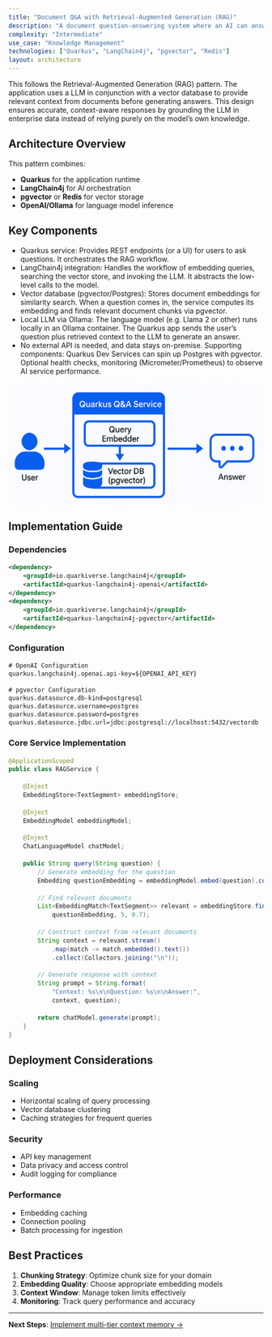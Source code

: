 ```yaml
---
title: "Document Q&A with Retrieval-Augmented Generation (RAG)"
description: "A document question-answering system where an AI can answer user queries based on a private document corpus."
complexity: "Intermediate"
use_case: "Knowledge Management"
technologies: ["Quarkus", "LangChain4j", "pgvector", "Redis"]
layout: architecture
---
```


This follows the Retrieval-Augmented Generation (RAG) pattern. The application uses a LLM in conjunction with a vector database to provide relevant context from documents before generating answers. This design ensures accurate, context-aware responses by grounding the LLM in enterprise data instead of relying purely on the model’s own knowledge.

## Architecture Overview

This pattern combines:
- **Quarkus** for the application runtime
- **LangChain4j** for AI orchestration
- **pgvector** or **Redis** for vector storage
- **OpenAI/Ollama** for language model inference

## Key Components

* Quarkus service: Provides REST endpoints (or a UI) for users to ask questions. It orchestrates the RAG workflow.
* LangChain4j integration: Handles the workflow of embedding queries, searching the vector store, and invoking the LLM. It abstracts the low-level calls to the model.
* Vector database (pgvector/Postgres): Stores document embeddings for similarity search. When a question comes in, the service computes its embedding and finds relevant document chunks via pgvector.
* Local LLM via Ollama: The language model (e.g. Llama 2 or other) runs locally in an Ollama container. The Quarkus app sends the user’s question plus retrieved context to the LLM to generate an answer.
* No external API is needed, and data stays on-premise.
Supporting components: Quarkus Dev Services can spin up Postgres with pgvector. Optional health checks, monitoring (Micrometer/Prometheus) to observe AI service performance.

<img src="/assets/images/architectures/rag-with-vector/overview.png" alt="Architecture Overview" style="max-width: 100%; height: auto; display: block; margin: 0 auto;" />

## Implementation Guide

### Dependencies

```xml
<dependency>
    <groupId>io.quarkiverse.langchain4j</groupId>
    <artifactId>quarkus-langchain4j-openai</artifactId>
</dependency>
<dependency>
    <groupId>io.quarkiverse.langchain4j</groupId>
    <artifactId>quarkus-langchain4j-pgvector</artifactId>
</dependency>
```

### Configuration

```properties
# OpenAI Configuration
quarkus.langchain4j.openai.api-key=${OPENAI_API_KEY}

# pgvector Configuration
quarkus.datasource.db-kind=postgresql
quarkus.datasource.username=postgres
quarkus.datasource.password=postgres
quarkus.datasource.jdbc.url=jdbc:postgresql://localhost:5432/vectordb
```

### Core Service Implementation

```java
@ApplicationScoped
public class RAGService {
    
    @Inject
    EmbeddingStore<TextSegment> embeddingStore;
    
    @Inject
    EmbeddingModel embeddingModel;
    
    @Inject
    ChatLanguageModel chatModel;
    
    public String query(String question) {
        // Generate embedding for the question
        Embedding questionEmbedding = embeddingModel.embed(question).content();
        
        // Find relevant documents
        List<EmbeddingMatch<TextSegment>> relevant = embeddingStore.findRelevant(
            questionEmbedding, 5, 0.7);
        
        // Construct context from relevant documents
        String context = relevant.stream()
            .map(match -> match.embedded().text())
            .collect(Collectors.joining("\n"));
        
        // Generate response with context
        String prompt = String.format(
            "Context: %s\n\nQuestion: %s\n\nAnswer:", 
            context, question);
        
        return chatModel.generate(prompt);
    }
}
```

## Deployment Considerations

### Scaling
- Horizontal scaling of query processing
- Vector database clustering
- Caching strategies for frequent queries

### Security
- API key management
- Data privacy and access control
- Audit logging for compliance

### Performance
- Embedding caching
- Connection pooling
- Batch processing for ingestion

## Best Practices

1. **Chunking Strategy**: Optimize chunk size for your domain
2. **Embedding Quality**: Choose appropriate embedding models
3. **Context Window**: Manage token limits effectively
4. **Monitoring**: Track query performance and accuracy

---

**Next Steps**: [Implement multi-tier context memory →](/architectures/multi-tier-context-memory/)